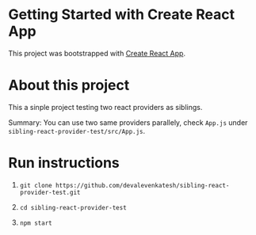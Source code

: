 # Getting Started with Create React App

This project was bootstrapped with [Create React App](https://github.com/facebook/create-react-app).

# About this project

This a sinple project testing two react providers as siblings.

Summary: You can use two same providers parallely, check `App.js` under `sibling-react-provider-test/src/App.js`.

# Run instructions

1. `git clone https://github.com/devalevenkatesh/sibling-react-provider-test.git`

2. `cd sibling-react-provider-test`

3. `npm start`